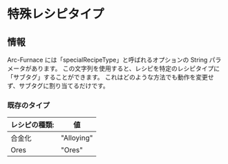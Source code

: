 # 特殊レシピタイプ

## 情報

Arc-Furnace には「specialRecipeType」と呼ばれるオプションの String パラメータがあります。 この文字列を使用すると、レシピを特定のレシピタイプに「サブタグ」することができます。 これはどのような方法でも動作を変更せず、サブタグに割り当てるだけです。

### 既存のタイプ

| レシピの種類: | 値          |
| ------- | ---------- |
| 合金化     | "Alloying" |
| Ores    | "Ores"     |